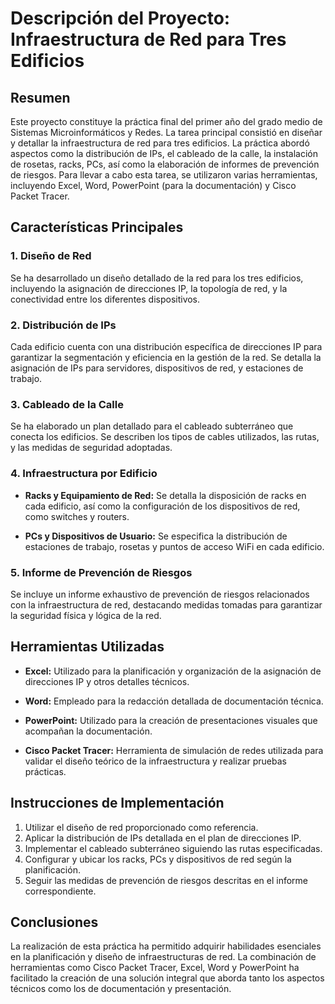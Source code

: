 # Descripción del Proyecto: Infraestructura de Red para Tres Edificios

## Resumen

Este proyecto constituye la práctica final del primer año del grado medio de Sistemas Microinformáticos y Redes. La tarea principal consistió en diseñar y detallar la infraestructura de red para tres edificios. La práctica abordó aspectos como la distribución de IPs, el cableado de la calle, la instalación de rosetas, racks, PCs, así como la elaboración de informes de prevención de riesgos. Para llevar a cabo esta tarea, se utilizaron varias herramientas, incluyendo Excel, Word, PowerPoint (para la documentación) y Cisco Packet Tracer.

## Características Principales

### 1. Diseño de Red

Se ha desarrollado un diseño detallado de la red para los tres edificios, incluyendo la asignación de direcciones IP, la topología de red, y la conectividad entre los diferentes dispositivos.

### 2. Distribución de IPs

Cada edificio cuenta con una distribución específica de direcciones IP para garantizar la segmentación y eficiencia en la gestión de la red. Se detalla la asignación de IPs para servidores, dispositivos de red, y estaciones de trabajo.

### 3. Cableado de la Calle

Se ha elaborado un plan detallado para el cableado subterráneo que conecta los edificios. Se describen los tipos de cables utilizados, las rutas, y las medidas de seguridad adoptadas.

### 4. Infraestructura por Edificio

- **Racks y Equipamiento de Red:** Se detalla la disposición de racks en cada edificio, así como la configuración de los dispositivos de red, como switches y routers.
  
- **PCs y Dispositivos de Usuario:** Se especifica la distribución de estaciones de trabajo, rosetas y puntos de acceso WiFi en cada edificio.

### 5. Informe de Prevención de Riesgos

Se incluye un informe exhaustivo de prevención de riesgos relacionados con la infraestructura de red, destacando medidas tomadas para garantizar la seguridad física y lógica de la red.

## Herramientas Utilizadas

- **Excel:** Utilizado para la planificación y organización de la asignación de direcciones IP y otros detalles técnicos.
  
- **Word:** Empleado para la redacción detallada de documentación técnica.
  
- **PowerPoint:** Utilizado para la creación de presentaciones visuales que acompañan la documentación.

- **Cisco Packet Tracer:** Herramienta de simulación de redes utilizada para validar el diseño teórico de la infraestructura y realizar pruebas prácticas.

## Instrucciones de Implementación

1. Utilizar el diseño de red proporcionado como referencia.
2. Aplicar la distribución de IPs detallada en el plan de direcciones IP.
3. Implementar el cableado subterráneo siguiendo las rutas especificadas.
4. Configurar y ubicar los racks, PCs y dispositivos de red según la planificación.
5. Seguir las medidas de prevención de riesgos descritas en el informe correspondiente.

## Conclusiones

La realización de esta práctica ha permitido adquirir habilidades esenciales en la planificación y diseño de infraestructuras de red. La combinación de herramientas como Cisco Packet Tracer, Excel, Word y PowerPoint ha facilitado la creación de una solución integral que aborda tanto los aspectos técnicos como los de documentación y presentación.
